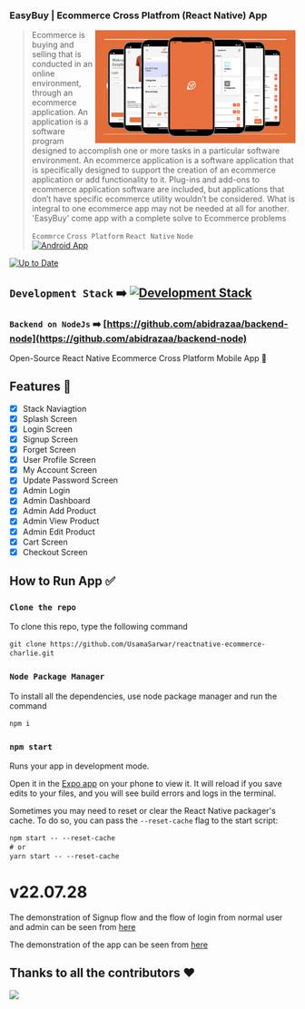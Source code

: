 ### EasyBuy | Ecommerce Cross Platfrom (React Native) App

> <img align="right" alt="Programming" src="image/easybuy_preview.png" height="200" />
> Ecommerce is buying and selling that is conducted in an online environment, through an ecommerce application. An application is a software program designed to accomplish one or more tasks in a particular software environment. An ecommerce application is a software application that is specifically designed to support the creation of an ecommerce application or add functionality to it. Plug-ins and add-ons to ecommerce application software are included, but applications that don’t have specific ecommerce utility wouldn’t be considered. What is integral to one ecommerce app may not be needed at all for another. 'EasyBuy' come app with a complete solve to Ecommerce problems
>
> `Ecommrce` `Cross Platform` `React Native` `Node` <br> [![Android App](https://img.shields.io/badge/Android-App-00C853?logo=android&logoColor=ffffff)](https://github.com/bukhtyarhaider/EasyBuy-Ecommerce_App/releases/download/app/EasyBuy-V1_9.apk)

[![Up to Date](https://github.com/ikatyang/emoji-cheat-sheet/workflows/Up%20to%20Date/badge.svg)](https://github.com/UsamaSarwar/reactnative-ecommerce-charlie)

## `Development Stack` ➡️ [![Development Stack ](https://img.shields.io/badge/Made-with-React?logo=react&logoColor=ffffff)]()

### `Backend on NodeJs` ➡️ [https://github.com/abidrazaa/backend-node](https://github.com/abidrazaa/backend-node)

Open-Source React Native Ecommerce Cross Platform Mobile App :iphone:

## Features :memo:

- [x] Stack Naviagtion
- [x] Splash Screen
- [x] Login Screen
- [x] Signup Screen
- [x] Forget Screen
- [x] User Profile Screen
- [x] My Account Screen
- [x] Update Password Screen
- [x] Admin Login
- [x] Admin Dashboard
- [x] Admin Add Product
- [x] Admin View Product
- [x] Admin Edit Product
- [x] Cart Screen
- [x] Checkout Screen

## How to Run App :white_check_mark:

### `Clone the repo`

To clone this repo, type the following command

```
git clone https://github.com/UsamaSarwar/reactnative-ecommerce-charlie.git
```

### `Node Package Manager`

To install all the dependencies, use node package manager and run the command

```
npm i
```

### `npm start`

Runs your app in development mode.

Open it in the [Expo app](https://expo.io) on your phone to view it. It will reload if you save edits to your files, and you will see build errors and logs in the terminal.

Sometimes you may need to reset or clear the React Native packager's cache. To do so, you can pass the `--reset-cache` flag to the start script:

```
npm start -- --reset-cache
# or
yarn start -- --reset-cache
```

# v22.07.28

The demonstration of Signup flow and the flow of login from normal user and admin can be seen from [here](https://drive.google.com/drive/folders/1jnFENm2_fdwvpfrqEZxrqx9pOThvSMa3)

The demonstration of the app can be seen from [here](https://drive.google.com/drive/folders/1PNyGSzUDNxUtrmtVk9bp8Lp82INrSct-)

## Thanks to all the contributors ❤️

<a href = "https://github.com/UsamaSarwar/reactnative-ecommerce-charlie">
  <img src = "https://contrib.rocks/image?repo=UsamaSarwar/reactnative-ecommerce-charlie"/>
</a>

